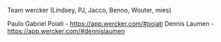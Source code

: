 Team wercker (Lindsey, PJ, Jacco, Benno, Wouter, mies)

Paulo Gabriel Poiati - https://app.wercker.com/#poiati
Dennis Laumen - https://app.wercker.com/#dennislaumen
